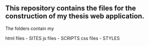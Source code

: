 This repository contains the files for the construction of my thesis web application.
---
The folders contain my 

html files - SITES
js files - SCRIPTS
css files - STYLES